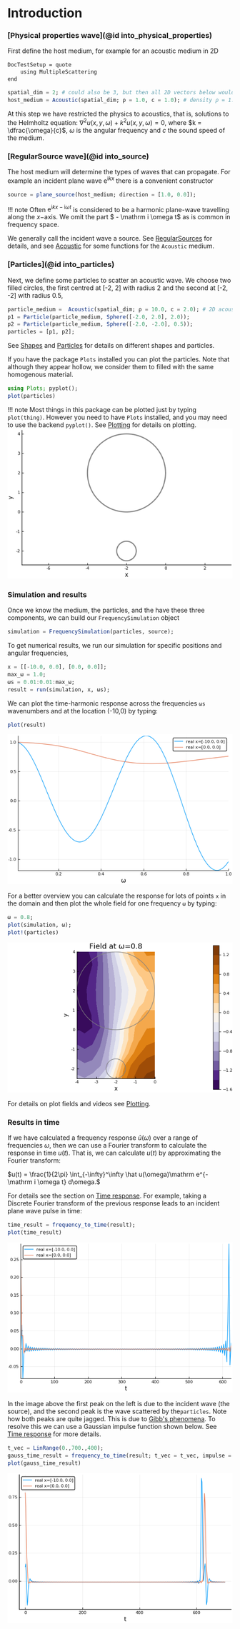 # Introduction


### [Physical properties wave](@id into_physical_properties)

First define the host medium, for example for an acoustic medium in 2D

```@meta
DocTestSetup = quote
    using MultipleScattering
end
```

```julia
spatial_dim = 2; # could also be 3, but then all 2D vectors below would need to be 3D
host_medium = Acoustic(spatial_dim; ρ = 1.0, c = 1.0); # density ρ = 1.0 and soundspeed c = 1.0
```
At this step we have restricted the physics to acoustics, that is, solutions to the Helmholtz equation: $\nabla^2 u(x,y,\omega) + k^2 u(x,y,\omega) = 0$, where $k = \dfrac{\omega}{c}$, $\omega$ is the angular frequency and $c$ the sound speed of the medium.

### [RegularSource wave](@id into_source)

The host medium will determine the types of waves that can propagate. For example an incident plane wave $\mathrm e^{ \mathrm i k x}$ there is a convenient constructor
```julia
source = plane_source(host_medium; direction = [1.0, 0.0]);
```

!!! note 
    Often $\mathrm e^{ \mathrm i k x - \mathrm i \omega t}$ is considered to be a harmonic plane-wave travelling along the $x-$axis. We omit the part $ - \mathrm i \omega t$ as is common in frequency space.


We generally call the incident wave a source. See [RegularSources](@ref) for details, and see [Acoustic](@ref) for some functions for the `Acoustic` medium.

### [Particles](@id into_particles)

Next, we define some particles to scatter an acoustic wave. We choose two filled circles, the first centred at [-2, 2] with radius 2 and the second at [-2, -2] with radius 0.5,
```julia
particle_medium =  Acoustic(spatial_dim; ρ = 10.0, c = 2.0); # 2D acoustic particle with density ρ = 10.0 and soundspeed c = 2.0
p1 = Particle(particle_medium, Sphere([-2.0, 2.0], 2.0));
p2 = Particle(particle_medium, Sphere([-2.0, -2.0], 0.5));
particles = [p1, p2];
```
See [Shapes](@ref) and [Particles](@ref) for details on different shapes and particles.

If you have the package `Plots` installed you can plot the particles. Note that although they appear hollow, we consider them to filled with the same homogenous material.
```julia
using Plots; pyplot();
plot(particles)
```
!!! note
    Most things in this package can be plotted just by typing `plot(thing)`. However you need to have `Plots` installed, and you may need to use the backend `pyplot()`. See [Plotting](@ref) for details on plotting.
![Plot of response against wavenumber](../example/intro/two_particles.png)



### Simulation and results

Once we know the medium, the particles, and the have these three components, we can build our `FrequencySimulation` object
```julia
simulation = FrequencySimulation(particles, source);
```

To get numerical results, we run our simulation for specific positions and angular frequencies,
```julia
x = [[-10.0, 0.0], [0.0, 0.0]];
max_ω = 1.0;
ωs = 0.01:0.01:max_ω;
result = run(simulation, x, ωs);
```

We can plot the time-harmonic response across the frequencies `ωs` wavenumbers and at the location (-10,0) by typing:
```julia
plot(result)
```
![Plot of response against wavenumber](../example/intro/plot_result.png)

For a better overview you can calculate the response for lots of points `x` in the domain and then plot the whole field for one frequency `ω` by typing:
```julia
ω = 0.8;
plot(simulation, ω);
plot!(particles)
```
![Plot real part of acoustic field](../example/intro/plot_field.png)

For details on plot fields and videos see [Plotting](@ref).

### Results in time

If we have calculated a frequency response $\hat u(\omega)$ over a range of frequencies $\omega$, then we can use a Fourier transform to calculate the response in time $u(t)$. That is, we can calculate $u(t)$ by approximating the Fourier transform:

$u(t) = \frac{1}{2\pi} \int_{-\infty}^\infty \hat u(\omega)\mathrm e^{-\mathrm i \omega t} d\omega.$

For details see the section on [Time response](@ref). For example, taking a Discrete Fourier transform of the previous response leads to an incident plane wave pulse in time:

```julia
time_result = frequency_to_time(result);
plot(time_result)
```
![Plot real part of acoustic field](../example/intro/plot_time_result.png)

In the image above the first peak on the left is due to the incident wave (the source), and the second peak is the wave scattered by the`particles`. Note how both peaks are quite jagged. This is due to [Gibb's phenomena](https://en.wikipedia.org/wiki/Gibbs_phenomenon). To resolve this we can use a Gaussian impulse function shown below. See [Time response](@ref) for more details.
```julia
t_vec = LinRange(0.,700.,400);
gauss_time_result = frequency_to_time(result; t_vec = t_vec, impulse = GaussianImpulse(max_ω));
plot(gauss_time_result)
```
![Plot real part of acoustic field](../example/intro/plot_gauss_result.png)
